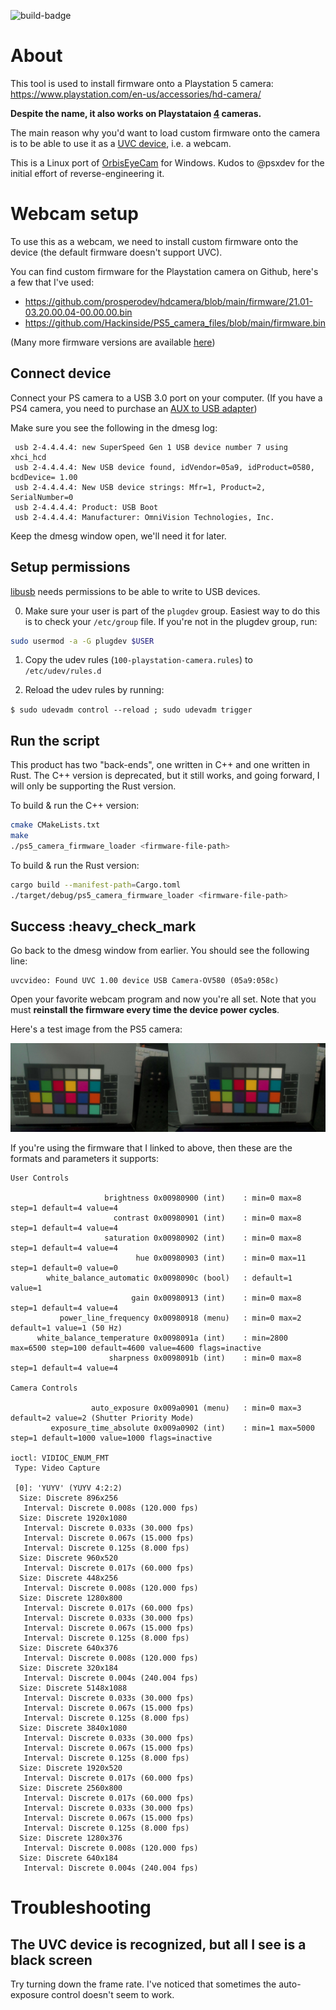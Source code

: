 ![build-badge](https://github.com/raleighlittles/PS5-Camera-Firmware-Loader/actions/workflows/main.yml/badge.svg)

# About

This tool is used to install firmware onto a Playstation 5 camera: <https://www.playstation.com/en-us/accessories/hd-camera/>

**Despite the name, it also works on Playstataion <u>4</u> cameras.**

The main reason why you'd want to load custom firmware onto the camera is to be able to use it as a [UVC device](https://en.wikipedia.org/wiki/USB_video_device_class), i.e. a webcam.

This is a Linux port of [OrbisEyeCam](https://github.com/psxdev/OrbisEyeCam) for Windows. Kudos to @psxdev for the initial effort of reverse-engineering it.

# Webcam setup

To use this as a webcam, we need to install custom firmware onto the device (the default firmware doesn't support UVC).

You can find custom firmware for the Playstation camera on Github, here's a few that I've used:

* <https://github.com/prosperodev/hdcamera/blob/main/firmware/21.01-03.20.00.04-00.00.00.bin>
* <https://github.com/Hackinside/PS5_camera_files/blob/main/firmware.bin>

(Many more firmware versions are available [here](https://github.com/psxdev/luke_firmwares))

## Connect device

Connect your PS camera to a USB 3.0 port on your computer. (If you have a PS4 camera, you need to purchase an [AUX to USB adapter](https://www.amazon.com/dp/B09NTM46ND))

Make sure you see the following in the dmesg log:

```
 usb 2-4.4.4.4: new SuperSpeed Gen 1 USB device number 7 using xhci_hcd
 usb 2-4.4.4.4: New USB device found, idVendor=05a9, idProduct=0580, bcdDevice= 1.00
 usb 2-4.4.4.4: New USB device strings: Mfr=1, Product=2, SerialNumber=0
 usb 2-4.4.4.4: Product: USB Boot
 usb 2-4.4.4.4: Manufacturer: OmniVision Technologies, Inc.
```

Keep the dmesg window open, we'll need it for later.

## Setup permissions

[libusb](https://libusb.info/) needs permissions to be able to write to USB devices.

0. Make sure your user is part of the `plugdev` group. Easiest way to do this is to check your `/etc/group` file. If you're not in the plugdev group, run:

```bash
sudo usermod -a -G plugdev $USER
```

1. Copy the udev rules (`100-playstation-camera.rules`) to `/etc/udev/rules.d`

2. Reload the udev rules by running:

`$ sudo udevadm control --reload ; sudo udevadm trigger`

## Run the script

This product has two "back-ends", one written in C++ and one written in Rust. The C++ version is deprecated, but it still works, and going forward, I will only be supporting the Rust version.

To build & run the C++ version:

```bash
cmake CMakeLists.txt
make 
./ps5_camera_firmware_loader <firmware-file-path>
```

To build & run the Rust version:

```bash
cargo build --manifest-path=Cargo.toml
./target/debug/ps5_camera_firmware_loader <firmware-file-path>
```

## Success  :heavy_check_mark

Go back to the dmesg window from earlier. You should see the following line:

```
uvcvideo: Found UVC 1.00 device USB Camera-OV580 (05a9:058c)
```

Open your favorite webcam program and now you're all set. Note that you must **reinstall the firmware every time the device power cycles**.

Here's a test image from the PS5 camera:

![test-image](./ps5-camera-test-image.jpg)

If you're using the firmware that I linked to above, then these are the formats and parameters it supports:

```
User Controls

                     brightness 0x00980900 (int)    : min=0 max=8 step=1 default=4 value=4
                       contrast 0x00980901 (int)    : min=0 max=8 step=1 default=4 value=4
                     saturation 0x00980902 (int)    : min=0 max=8 step=1 default=4 value=4
                            hue 0x00980903 (int)    : min=0 max=11 step=1 default=0 value=0
        white_balance_automatic 0x0098090c (bool)   : default=1 value=1
                           gain 0x00980913 (int)    : min=0 max=8 step=1 default=4 value=4
           power_line_frequency 0x00980918 (menu)   : min=0 max=2 default=1 value=1 (50 Hz)
      white_balance_temperature 0x0098091a (int)    : min=2800 max=6500 step=100 default=4600 value=4600 flags=inactive
                      sharpness 0x0098091b (int)    : min=0 max=8 step=1 default=4 value=4

Camera Controls

                  auto_exposure 0x009a0901 (menu)   : min=0 max=3 default=2 value=2 (Shutter Priority Mode)
         exposure_time_absolute 0x009a0902 (int)    : min=1 max=5000 step=1 default=1000 value=1000 flags=inactive

ioctl: VIDIOC_ENUM_FMT
 Type: Video Capture

 [0]: 'YUYV' (YUYV 4:2:2)
  Size: Discrete 896x256
   Interval: Discrete 0.008s (120.000 fps)
  Size: Discrete 1920x1080
   Interval: Discrete 0.033s (30.000 fps)
   Interval: Discrete 0.067s (15.000 fps)
   Interval: Discrete 0.125s (8.000 fps)
  Size: Discrete 960x520
   Interval: Discrete 0.017s (60.000 fps)
  Size: Discrete 448x256
   Interval: Discrete 0.008s (120.000 fps)
  Size: Discrete 1280x800
   Interval: Discrete 0.017s (60.000 fps)
   Interval: Discrete 0.033s (30.000 fps)
   Interval: Discrete 0.067s (15.000 fps)
   Interval: Discrete 0.125s (8.000 fps)
  Size: Discrete 640x376
   Interval: Discrete 0.008s (120.000 fps)
  Size: Discrete 320x184
   Interval: Discrete 0.004s (240.004 fps)
  Size: Discrete 5148x1088
   Interval: Discrete 0.033s (30.000 fps)
   Interval: Discrete 0.067s (15.000 fps)
   Interval: Discrete 0.125s (8.000 fps)
  Size: Discrete 3840x1080
   Interval: Discrete 0.033s (30.000 fps)
   Interval: Discrete 0.067s (15.000 fps)
   Interval: Discrete 0.125s (8.000 fps)
  Size: Discrete 1920x520
   Interval: Discrete 0.017s (60.000 fps)
  Size: Discrete 2560x800
   Interval: Discrete 0.017s (60.000 fps)
   Interval: Discrete 0.033s (30.000 fps)
   Interval: Discrete 0.067s (15.000 fps)
   Interval: Discrete 0.125s (8.000 fps)
  Size: Discrete 1280x376
   Interval: Discrete 0.008s (120.000 fps)
  Size: Discrete 640x184
   Interval: Discrete 0.004s (240.004 fps)
```

# Troubleshooting

## The UVC device is recognized, but all I see is a black screen

Try turning down the frame rate. I've noticed that sometimes the auto-exposure control doesn't seem to work.
